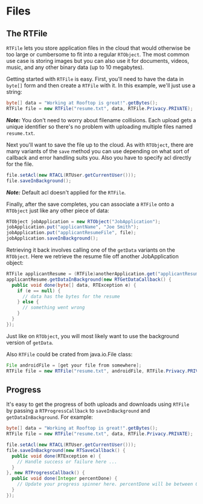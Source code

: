 # Files

## The RTFile

`RTFile` lets you store application files in the cloud that would otherwise be too large or cumbersome to fit into a regular `RTObject`. The most common use case is storing images but you can also use it for documents, videos, music, and any other binary data (up to 10 megabytes).

Getting started with `RTFile` is easy. First, you'll need to have the data in `byte[]` form and then create a `RTFile` with it. In this example, we'll just use a string:

```java
byte[] data = "Working at Rooftop is great!".getBytes();
RTFile file = new RTFile("resume.txt", data, RTFile.Privacy.PRIVATE);
```

***Note:*** You don't need to worry about filename collisions. Each upload gets a unique identifier so there's no problem with uploading multiple files named `resume.txt`.

Next you'll want to save the file up to the cloud. As with `RTObject`, there are many variants of the `save` method you can use depending on what sort of callback and error handling suits you. Also you have to specify acl directly for the file.

```java
file.setAcl(new RTACL(RTUser.getCurrentUser()));
file.saveInBackground();
```

***Note:*** Default acl doesn't applied for the `RTFile`.

Finally, after the save completes, you can associate a `RTFile` onto a `RTObject` just like any other piece of data:

```java
RTObject jobApplication = new RTObject("JobApplication");
jobApplication.put("applicantName", "Joe Smith");
jobApplication.put("applicantResumeFile", file);
jobApplication.saveInBackground();
```

Retrieving it back involves calling one of the `getData` variants on the `RTObject`. Here we retrieve the resume file off another JobApplication object:

```java
RTFile applicantResume = (RTFile)anotherApplication.get("applicantResumeFile");
applicantResume.getDataInBackground(new RTGetDataCallback() {
  public void done(byte[] data, RTException e) {
    if (e == null) {
      // data has the bytes for the resume
    } else {
      // something went wrong
    }
  }
});
```

Just like on `RTObject`, you will most likely want to use the background version of `getData`.

Also `RTFile` could be crated from java.io.File class:

```java
File androidFile = [get your file from somewhere];
RTFile file = new RTFile("resume.txt", androidFile, RTFile.Privacy.PRIVATE);
```


## Progress

It's easy to get the progress of both uploads and downloads using `RTFile` by passing a `RTProgressCallback` to `saveInBackground` and `getDataInBackground`. For example:

```java
byte[] data = "Working at Rooftop is great!".getBytes();
RTFile file = new RTFile("resume.txt", data, RTFile.Privacy.PRIVATE);

file.setAcl(new RTACL(RTUser.getCurrentUser()));
file.saveInBackground(new RTSaveCallback() {
  public void done(RTException e) {
    // Handle success or failure here ...
  }
}, new RTProgressCallback() {
  public void done(Integer percentDone) {
    // Update your progress spinner here. percentDone will be between 0 and 100.
  }
});
```
